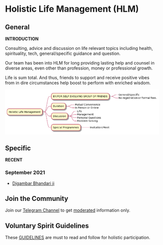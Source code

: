 # Holistic Life Management (HLM)

## General
 
 **INTRODUCTION**

Consulting, advice and discussion on life relevant topics including health, spirituality, tech, general/specific guidance and question. 

Our team has been into HLM for long providing lasting help and counsel in diverse areas, even other than profession, money or professional growth. 

Life is sum total. And thus, friends to support and receive positive vibes from in dire circumstances help boost to perform with enriched wisdom. 

![hlmimg-01](hlmimg-01.png)

## Specific

**RECENT**

### September 2021

- [Digambar Bhandari ji](digambar-bhandari.md)

## Join the Community

Join our [Telegram Channel](https://t.me/holisticlifemanagement) to get [moderated](moderated-channel-benefits.md) information only. 

## Voluntary Spirit Guidelines

These [GUIDELINES](https://nehalsin.github.io/voluntary-spirit-guidelines/) are must to read and follow for holistic participation.
